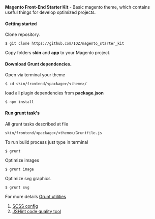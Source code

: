 **Magento Front-End Starter Kit** - Basic magento theme, which contains useful things for develop optimized projects.

#### Getting started
Clone repository. 
```
$ git clone https://github.com/IOZ/magento_starter_kit
```
Copy folders **skin** and **app** to your Magento project.
#### Download Grunt dependencies.
Open via terminal your theme
```
$ cd skin/frontend/<package>/<theme>/
```
load all plugin dependencies from **package.json**
```
$ npm install
```
#### Run grunt task's
All grunt tasks described at file
```
skin/frontend/<package>/<theme>/Gruntfile.js
```
To run build process just type in terminal
```
$ grunt
```

Optimize images
```
$ grunt image
```
Optimize svg graphics
```
$ grunt svg
```
For more details [Grunt utilities](https://github.com/IOZ/magento_starter_kit/wiki/Grunt-utilities)

1. [SCSS config](https://github.com/IOZ/magento_starter_kit/wiki/Work-with-SCSS)
2. [JSHint code quality tool](https://github.com/IOZ/magento_starter_kit/wiki/JSHint---code-quality-tool)
